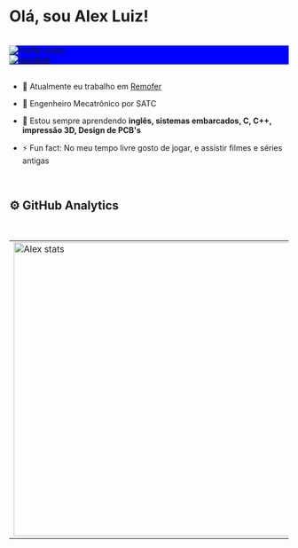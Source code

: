 # Olá, sou Alex Luiz!

<br>

<div display="flex" flex-direction="row" align-items="center" style="background:blue">
  <div>
    <img src="https://komarev.com/ghpvc/?username=lexcibien&color=orange&abbreviated=true" alt="Profile views" />
  </div>
  <div>
    <a href="https://linkedin.com/in/lexcibien" target="_blank">
      <img align="center" src="https://img.shields.io/badge/-lexcibien-05122A?style=flat&logo=linkedin" alt="lexcibien"/>
    </a> 
  </div>
</div> 

<br>

- 🔭 Atualmente eu trabalho em [Remofer](https://www.remoferdobrasil.com.br/)

- 🏫 Engenheiro Mecatrônico por SATC

- 🌱 Estou sempre aprendendo **inglês, sistemas embarcados, C, C++, impressão 3D, Design de PCB's**

- ⚡ Fun fact: No meu tempo livre gosto de jogar, e assistir filmes e séries antigas

<br>

## ⚙️ GitHub Analytics

<br>

<table align="center">
  <tr>
    <td><img width="530em" src="https://github-readme-stats.vercel.app/api?username=lexcibien&show_icons=true&theme=merko" alt="Alex stats" /></td>
    <td><a href="https://github.com/anuraghazra/github-readme-stats"><img src="https://github-readme-stats.vercel.app/api/top-langs/?username=lexcibien&layout=compact&theme=merko&hide_border=true" /></a></td>
  </tr>
</table>


